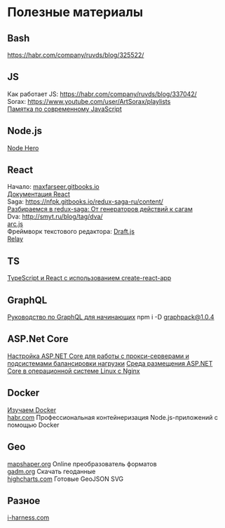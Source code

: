 # Полезные материалы
## Bash
https://habr.com/company/ruvds/blog/325522/

## JS
Как работает JS: https://habr.com/company/ruvds/blog/337042/<br>
Sorax: https://www.youtube.com/user/ArtSorax/playlists<br>
[Памятка по современному JavaScript](https://github.com/mbeaudru/modern-js-cheatsheet/blob/master/translations/ru-RU.md)

## Node.js
[Node Hero](https://medium.com/devschacht/node-hero-6a07ef8d822d)

## React
Начало: [maxfarseer.gitbooks.io](https://maxfarseer.gitbooks.io/react-course-ru-v2/content/)<br>
[Документация React](https://learn-reactjs.ru/home)<br>
Saga: https://nfpk.gitbooks.io/redux-saga-ru/content/<br>
[Разбираемся в redux-saga: От генераторов действий к сагам](https://habr.com/post/351168/)<br>
Dva: http://smyt.ru/blog/tag/dva/<br>
[arc.js](https://blog.maddevs.io/%D0%BB%D1%83%D1%87%D1%88%D0%B0%D1%8F-%D0%B0%D1%80%D1%85%D0%B8%D1%82%D0%B5%D0%BA%D1%82%D1%83%D1%80%D0%B0-%D0%B4%D0%BB%D1%8F-react-%D0%BF%D1%80%D0%BE%D0%B5%D0%BA%D1%82%D0%B0-2f6f1feedc13)<br>
Фреймворк текстового редактора: [Draft.js](https://medium.com/factorymn/draft-js-%D1%84%D1%80%D0%B5%D0%B9%D0%BC%D0%B2%D0%BE%D1%80%D0%BA-%D0%B4%D0%BB%D1%8F-%D1%81%D0%BE%D0%B7%D0%B4%D0%B0%D0%BD%D0%B8%D1%8F-%D1%82%D0%B5%D0%BA%D1%81%D1%82%D0%BE%D0%B2%D1%8B%D1%85-%D1%80%D0%B5%D0%B4%D0%B0%D0%BA%D1%82%D0%BE%D1%80%D0%BE%D0%B2-%D0%BE%D1%82-facebook-ea8e9102aa1)<br>
[Relay](http://code.i-harness.com/ru/docs/relay/index)

## TS
[TypeScript и React с использованием create-react-app](https://dev-gang.ru/article/typescript-i-react-s-ispolzovaniem-create-react-app-poshagovoe-rukovodstvo-po-nastroike-vashego-pervogo-prilozhenija/)

## GraphQL
[Руководство по GraphQL для начинающих](https://tproger.ru/translations/graphql-beginners-guide/?utm_source=pulse_mail_ru)
npm i -D graphpack@1.0.4

## ASP.Net Core
[Настройка ASP.NET Core для работы с прокси-серверами и подсистемами балансировки нагрузки](https://docs.microsoft.com/ru-ru/aspnet/core/host-and-deploy/proxy-load-balancer?view=aspnetcore-2.1)
[Среда размещения ASP.NET Core в операционной системе Linux с Nginx](https://docs.microsoft.com/ru-ru/aspnet/core/host-and-deploy/linux-nginx?view=aspnetcore-2.1)

## Docker
[Изучаем Docker](https://habr.com/ru/company/ruvds/blog/438796/)<br>
[habr.com](https://habr.com/ru/company/ruvds/blog/440656/) Профессиональная контейнеризация Node.js-приложений с помощью Docker

## Geo
[mapshaper.org](https://mapshaper.org/) Online преобразователь форматов<br>
[gadm.org](https://gadm.org/) Скачать геоданные<br>
[highcharts.com](http://code.highcharts.com/mapdata/) Готовые GeoJSON SVG

## Разное
[i-harness.com](http://code.i-harness.com/ru/docs/)
